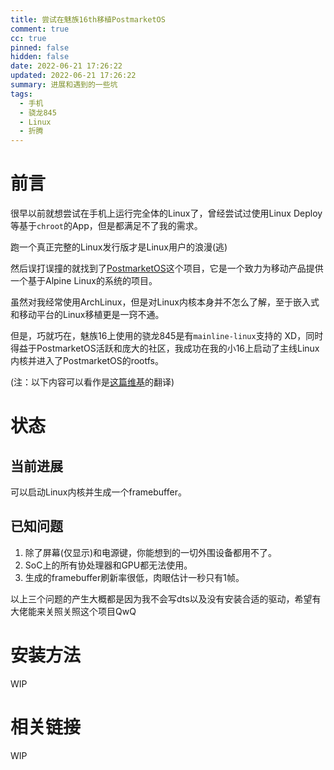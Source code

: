 ```yaml
---
title: 尝试在魅族16th移植PostmarketOS
comment: true
cc: true
pinned: false
hidden: false
date: 2022-06-21 17:26:22
updated: 2022-06-21 17:26:22
summary: 进展和遇到的一些坑
tags:
  - 手机
  - 骁龙845
  - Linux
  - 折腾
---
```


# 前言

很早以前就想尝试在手机上运行完全体的Linux了，曾经尝试过使用Linux Deploy等基于`chroot`的App，但是都满足不了我的需求。

跑一个真正完整的Linux发行版才是Linux用户的浪漫(逃)

然后误打误撞的就找到了[PostmarketOS](https://postmarketos.org/)这个项目，它是一个致力为移动产品提供一个基于Alpine Linux的系统的项目。

虽然对我经常使用ArchLinux，但是对Linux内核本身并不怎么了解，至于嵌入式和移动平台的Linux移植更是一窍不通。

但是，巧就巧在，魅族16上使用的骁龙845是有`mainline-linux`支持的 XD，同时得益于PostmarketOS活跃和庞大的社区，我成功在我的小16上启动了主线Linux内核并进入了PostmarketOS的rootfs。

(注：以下内容可以看作是[这篇维基](https://wiki.postmarketos.org/wiki/Meizu_16th_(meizu-m1882))的翻译)

# 状态

## 当前进展

可以启动Linux内核并生成一个framebuffer。

## 已知问题

1. 除了屏幕(仅显示)和电源键，你能想到的一切外围设备都用不了。
2. SoC上的所有协处理器和GPU都无法使用。
3. 生成的framebuffer刷新率很低，肉眼估计一秒只有1帧。

以上三个问题的产生大概都是因为我不会写dts以及没有安装合适的驱动，希望有大佬能来关照关照这个项目QwQ

# 安装方法

WIP

# 相关链接

WIP